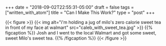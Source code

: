 +++
date = "2018-09-02T22:55:31-05:00"
draft = false
tags = ["written_with_atom"]
title = "Can I Make This Work?"
type = "post"
+++

{{< figure >}}
{{< img alt="i'm holding a jug of milo's zero calorie sweet tea in front of my face at walmart" src="caleb_with_sweet_tea.jpg" >}}
{{% figcaption %}}
Josh and I went to the local Walmart and got some sweet, sweet Milo's sweet tea.
{{% /figcaption %}}
{{< /figure >}}
